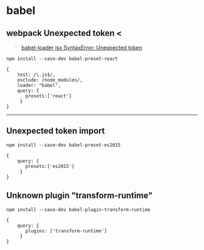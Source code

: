 # babel

## webpack Unexpected token <

> [babel-loader jsx SyntaxError: Unexpected token](http://stackoverflow.com/questions/33460420/babel-loader-jsx-syntaxerror-unexpected-token)

`npm install --save-dev babel-preset-react`

```
{
    test: /\.js$/,
    exclude: /node_modules/,
    loader: "babel",
    query: {
       presets:['react']
     }
}
```

---

## Unexpected token import

`npm install --save-dev babel-preset-es2015`

```
{
    query: {
       presets:['es2015']
     }
}
```

## Unknown plugin "transform-runtime"

`npm install --save-dev babel-plugin-transform-runtime`

```
{
    query: {
       plugins: ['transform-runtime']
     }
}
```